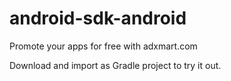 # android-sdk-android
Promote your apps for free with adxmart.com

Download and import as Gradle project to try it out.
